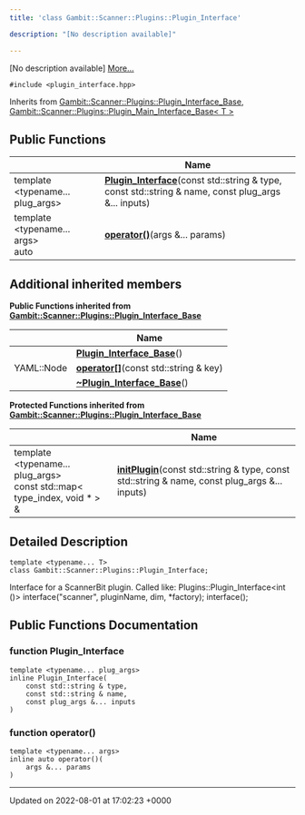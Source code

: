 ```yaml
---
title: 'class Gambit::Scanner::Plugins::Plugin_Interface'

description: "[No description available]"

---
```









[No description available] [More...](#detailed-description)


`#include <plugin_interface.hpp>`

Inherits from [Gambit::Scanner::Plugins::Plugin_Interface_Base](/documentation/code/classes/classgambit_1_1scanner_1_1plugins_1_1plugin__interface__base/), [Gambit::Scanner::Plugins::Plugin_Main_Interface_Base< T >](/documentation/code/classes/classgambit_1_1scanner_1_1plugins_1_1plugin__main__interface__base/)

## Public Functions

|                | Name           |
| -------------- | -------------- |
| template <typename... plug_args\> <br>| **[Plugin_Interface](/documentation/code/classes/classgambit_1_1scanner_1_1plugins_1_1plugin__interface/#function-plugin-interface)**(const std::string & type, const std::string & name, const plug_args &... inputs) |
| template <typename... args\> <br>auto | **[operator()](/documentation/code/classes/classgambit_1_1scanner_1_1plugins_1_1plugin__interface/#function-operator())**(args &... params) |

## Additional inherited members

**Public Functions inherited from [Gambit::Scanner::Plugins::Plugin_Interface_Base](/documentation/code/classes/classgambit_1_1scanner_1_1plugins_1_1plugin__interface__base/)**

|                | Name           |
| -------------- | -------------- |
| | **[Plugin_Interface_Base](/documentation/code/classes/classgambit_1_1scanner_1_1plugins_1_1plugin__interface__base/#function-plugin-interface-base)**() |
| YAML::Node | **[operator[]](/documentation/code/classes/classgambit_1_1scanner_1_1plugins_1_1plugin__interface__base/#function-operator[])**(const std::string & key) |
| | **[~Plugin_Interface_Base](/documentation/code/classes/classgambit_1_1scanner_1_1plugins_1_1plugin__interface__base/#function-~plugin-interface-base)**() |

**Protected Functions inherited from [Gambit::Scanner::Plugins::Plugin_Interface_Base](/documentation/code/classes/classgambit_1_1scanner_1_1plugins_1_1plugin__interface__base/)**

|                | Name           |
| -------------- | -------------- |
| template <typename... plug_args\> <br>const std::map< type_index, void * > & | **[initPlugin](/documentation/code/classes/classgambit_1_1scanner_1_1plugins_1_1plugin__interface__base/#function-initplugin)**(const std::string & type, const std::string & name, const plug_args &... inputs) |


## Detailed Description

```
template <typename... T>
class Gambit::Scanner::Plugins::Plugin_Interface;
```


Interface for a ScannerBit plugin. Called like: Plugins::Plugin_Interface<int ()> interface("scanner", pluginName, dim, *factory); interface(); 

## Public Functions Documentation

### function Plugin_Interface

```
template <typename... plug_args>
inline Plugin_Interface(
    const std::string & type,
    const std::string & name,
    const plug_args &... inputs
)
```


### function operator()

```
template <typename... args>
inline auto operator()(
    args &... params
)
```


-------------------------------

Updated on 2022-08-01 at 17:02:23 +0000